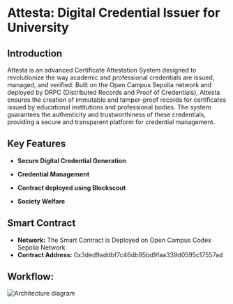 # Attesta: Digital Credential Issuer for University


## Introduction
Attesta is an advanced Certificate Attestation System designed to revolutionize the way academic and professional credentials are issued, managed, and verified. Built on the Open Campus Sepolia network and deployed by DRPC (Distributed Records and Proof of Credentials), Attesta ensures the creation of immutable and tamper-proof records for certificates issued by educational institutions and professional bodies. The system guarantees the authenticity and trustworthiness of these credentials, providing a secure and transparent platform for credential management.


## Key Features

- **Secure Digital Credential Generation**
  
- **Credential Management**
  
- **Contract deployed using Blockscout**
  
- **Society Welfare** 

## Smart Contract
- **Network:** The Smart Contract is Deployed on Open Campus Codex Sepolia Network
- **Contract Address:** 0x3ded9addbf7c46db95bd9faa339d0595c17557ad 

## Workflow:
![Architecture diagram](https://github.com/user-attachments/assets/7ead14ef-6b41-450d-8d9a-a4f4e525cf9d)


